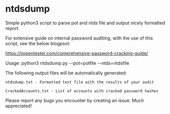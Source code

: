 # ntdsdump
Simple python3 script to parse pot and ntds file and output nicely formatted report.

For extensive guide on internal password auditing, with the use of this script, see the below blogpsot:

https://jjopentester.com/comprehensive-password-cracking-guide/

Usage: python3 ntdsdump.py --pot=potfile --ntds=ntdsfile

The following output files will be automatically generated:

  	ntdsdump.txt - Formatted text file with the results of your audit

  	CrackedAccounts.txt - List of accounts with cracked password hashes


Please report any bugs you encounter by creating an issue. Much appreciated!
